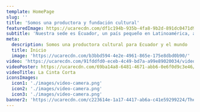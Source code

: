 ```yaml
---
template: HomePage
slug: ''
title: 'Somos una productora y fundación cultural'
featuredImage: https://ucarecdn.com/df1c194b-935b-4fa8-9b2d-891dc0471d9c/Filmcrewteambgfilm.jpg
subtitle: 'Nuestra sede es Ecuador, un país pequeño en Latinoamérica, aunque megadiverso y multicultural. Desde aquí trabajamos en proyectos locales e internacionales.'
meta:
  description: Somos una productora cultural para Ecuador y el mundo
  title: Inicio
  image: 'https://ucarecdn.com/b3bbd594-4e2e-4961-865e-175e8dbd0b90/'
video: 'https://ucarecdn.com/91fddfd0-eceb-4c49-bd7a-a99e89020034/videoBackground1.mp4'
videoPoster: https://ucarecdn.com/69ba14a8-6481-4671-abb6-0e6f0d9c3e46/
videoTitle: La Cinta Corta
iconsImages:
  icon1: './images/video-camera.png'
  icon2: './images/video-camera.png'
  icon3: './images/video-camera.png'
banner2: 'https://ucarecdn.com/c223614e-1a17-4417-ab6a-c41e59299224/Theaterspotlightwithsmoke.jpg'
---
```

